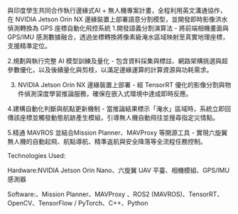 與印度學生共同合作執行邊緣式AI + 無人機專案計畫，全程利用英文溝通協作，在 NVIDIA Jetson Orin NX 邊緣裝置上部署語意分割模型，並開發即時影像洪水偵測轉換為 GPS 座標自動化飛控系統
1.開發語義分割演算法 - 將前端相機畫面與 GPS/IMU 感測數據融合，透過坐標轉換將像素級淹水區域映射至真實地理座標，支援精準定位。



2.規劃與執行完整 AI 模型訓練及量化 - 包含資料採集與標註、網路架構挑選與超參數優化，以及後續量化與剪枝，以滿足邊緣運算的計算資源與功耗需求。



3. NVIDIA Jetson Orin NX 邊緣裝置上部署  -  經 TensorRT 優化的影像分割與物件偵測深度學習推論服務，確保在嵌入式環境中達成即時反應。



4.建構自動化判斷與航點更新機制 - 當推論結果標示「淹水」區域時，系統立即回傳該座標並觸發動態航跡產生模組，引導無人機自動飛往並搜尋指定災情點。



5.精通 MAVROS 並結合Mission Planner、MAVProxy 等開源工具 - 實現六旋翼無人機的自動起飛、航點導航、精準返航與安全降落等全流程任務控制。





Technologies Used:

Hardware:NVIDIA Jetson Orin Nano、六旋翼 UAV 平臺、相機模組、GPS/IMU 感測器

Software:、Mission Planner、MAVProxy 、ROS2 (MAVROS)、TensorRT、OpenCV、TensorFlow / PyTorch、C++、Python
